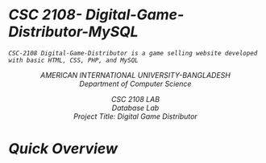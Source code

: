 # <i>CSC 2108- Digital-Game-Distributor-MySQL
    CSC-2108 Digital-Game-Distributor is a game selling website developed with basic HTML, CSS, PHP, and MySQL
<p align="center">
   AMERICAN INTERNATIONAL UNIVERSITY-BANGLADESH<br>
   Department of Computer Science 
<p>

<p align="center">
   CSC 2108 LAB<br>
   Database Lab<br>
   Project Title: Digital Game Distributor
 <p>

# Quick Overview



